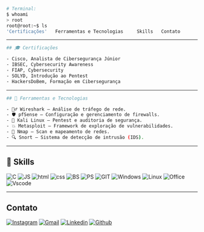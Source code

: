 
```bash
# Terminal:
$ whoami  
> root
root@root:~$ ls
'Certificações'   Ferramentas e Tecnologias     Skills   Contato
```
---
```bash
## 🎓 Certificações 

- Cisco, Analista de Cibersegurança Júnior
- IBSEC, Cybersecurity Awareness
- FIAP, Cybersecurity
- SOLYD, Introdução ao Pentest
- HackersDoBem, Formação em Cibersegurança
```
---
```bash
## 🧰 Ferramentas e Tecnologias

- 🕵️‍♂️ Wireshark – Análise de tráfego de rede.
- 🛡️ pfSense – Configuração e gerenciamento de firewalls.
- 🐉 Kali Linux – Pentest e auditoria de segurança.
- 💥 Metasploit – Framework de exploração de vulnerabilidades.
- 📡 Nmap – Scan e mapeamento de redes.
- 🔍 Snort – Sistema de detecção de intrusão (IDS).
```
---

## 🚀 Skills
![C](https://img.shields.io/badge/C-00599C?style=for-the-badge&logo=c&logoColor=white)
![JS](https://img.shields.io/badge/JavaScript-F7DF1E?style=for-the-badge&logo=javascript&logoColor=black)
![html](https://img.shields.io/badge/HTML5-E34F26?style=for-the-badge&logo=html5&logoColor=white)
![css](https://img.shields.io/badge/CSS3-1572B6?style=for-the-badge&logo=css3&logoColor=white)
![BS](https://img.shields.io/badge/Bootstrap-563D7C?style=for-the-badge&logo=bootstrap&logoColor=white)
![PS](https://img.shields.io/badge/PostgreSQL-316192?style=for-the-badge&logo=postgresql&logoColor=white)
![GIT](https://img.shields.io/badge/Git-E34F26?style=for-the-badge&logo=git&logoColor=white)
![Windows](https://img.shields.io/badge/Windows-017AD7?style=for-the-badge&logo=windows&logoColor=white)
![Linux](https://img.shields.io/badge/Linux-E34F26?style=for-the-badge&logo=linux&logoColor=black)
![Office](https://img.shields.io/badge/Microsoft_Office-D83B01?style=for-the-badge&logo=microsoft-office&logoColor=white)
![Vscode](https://img.shields.io/badge/-Visual%20Studio%20Code-333333?style=flat&logo=visual-studio-code&logoColor=007ACC)

---

## Contato

[![Instagram](https://img.shields.io/badge/Instagram-E4405F?style=for-the-badge&logo=instagram&logoColor=white)](https://www.instagram.com/antoni_dem/)
[![Gmail](https://img.shields.io/badge/Gmail-D14836?style=for-the-badge&logo=gmail&logoColor=white)](antonidemetrius@gmail.com)
[![Linkedin](https://img.shields.io/badge/LinkedIn-0077B5?style=for-the-badge&logo=linkedin&logoColor=white)](https://www.linkedin.com/in/antoni-demetrius/)
[![Github](https://img.shields.io/badge/GitHub-100000?style=for-the-badge&logo=github&logoColor=white)](https://github.com/AntoniDemetrius)

